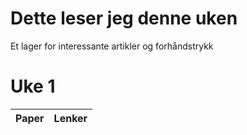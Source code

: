 # Dette leser jeg denne uken

Et lager for interessante artikler og forhåndstrykk

# Uke 1

| **Paper** | **Lenker** |
| ------------- | ------------- |
